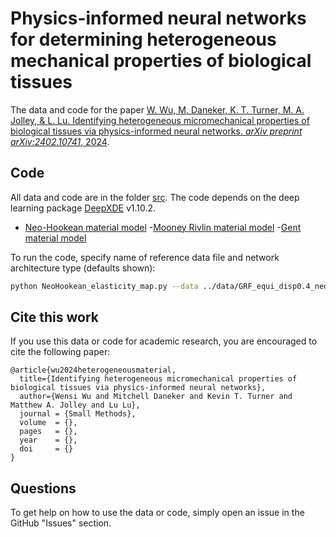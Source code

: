 # Physics-informed neural networks for determining heterogeneous mechanical properties of biological tissues

The data and code for the paper [W. Wu, M. Daneker, K. T. Turner, M. A. Jolley, & L. Lu. Identifying heterogeneous micromechanical properties of biologicaltissues via physics-informed neural networks. *arXiv preprint arXiv:2402.10741*, 2024](https://arxiv.org/abs/2402.10741).

## Code

All data and code are in the folder [src](src). The code depends on the deep learning package [DeepXDE](https://github.com/lululxvi/deepxde) v1.10.2. 

- [Neo-Hookean material model](src/NeoHookean_elasticity_map.py)
-[Mooney Rivlin material model](src/MooneyRivlin_elasticity_map.py)
-[Gent material model](src/Gent_elasticity_map.py)

To run the code, specify name of reference data file and network architecture type (defaults shown):
```bash
python NeoHookean_elasticity_map.py --data ../data/GRF_equi_disp0.4_neo.npy --network 2B
```
## Cite this work

If you use this data or code for academic research, you are encouraged to cite the following paper:

```
@article{wu2024heterogeneousmaterial,
  title={Identifying heterogeneous micromechanical properties of biological tissues via physics-informed neural networks}, 
  author={Wensi Wu and Mitchell Daneker and Kevin T. Turner and Matthew A. Jolley and Lu Lu},
  journal = {Small Methods},
  volume  = {},
  pages   = {},
  year    = {},
  doi     = {}
}
```

## Questions

To get help on how to use the data or code, simply open an issue in the GitHub "Issues" section.
